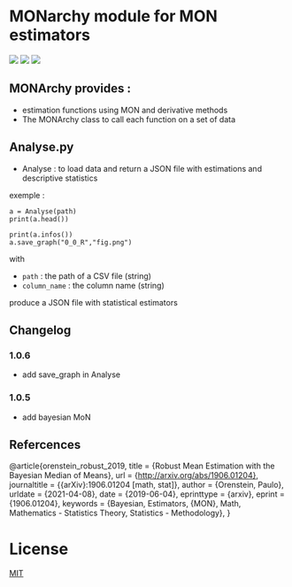 # MONarchy module for MON estimators #

![](https://img.shields.io/github/workflow/status/prise-3d/MONarchy/build?style=flat-square) ![](https://img.shields.io/pypi/v/MONarchy?style=flat-square) ![](https://img.shields.io/pypi/dm/MONarchy?style=flat-square)

## MONArchy provides : ##
- estimation functions using MON and derivative methods
- The MONArchy class to call each function on a set of data

## Analyse.py ##
- Analyse : to load data and return a JSON file with estimations and descriptive statistics

exemple : 
```
a = Analyse(path)
print(a.head())

print(a.infos())
a.save_graph("0_0_R","fig.png")
```
with 
- ``path`` : the path of a CSV file (string)
- ``column_name`` : the column name (string)

produce a JSON file with statistical estimators

## Changelog 

### 1.0.6
- add save_graph in Analyse

### 1.0.5 
- add bayesian MoN 

## Refercences 

@article{orenstein_robust_2019,
	title = {Robust Mean Estimation with the Bayesian Median of Means},
	url = {http://arxiv.org/abs/1906.01204},
	journaltitle = {{arXiv}:1906.01204 [math, stat]},
	author = {Orenstein, Paulo},
	urldate = {2021-04-08},
	date = {2019-06-04},
	eprinttype = {arxiv},
	eprint = {1906.01204},
	keywords = {Bayesian, Estimators, {MON}, Math, Mathematics - Statistics Theory, Statistics - Methodology},
}



# License

[MIT](LICENSE)
